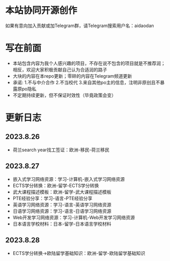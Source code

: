 # 本站协同开源创作

如果有意向加入贡献或加Telegram群，请Telegram搜索用户名：aidaodan

# 写在前面

* 本站包含内容为我个人感兴趣的项目，不存在说不包含的项目就是不推荐润；相反，欢迎大家积极贡献自己认为合适润的路子
* 大块的内容在本repo更新；零碎的内容在Telegram频道更新
* 承诺:
  1.不与中介合作
  2.不当校代
  3.来自其他po主的信息，注明非原创且不暴露原po隐私
* 不定期持续更新，但不保证时效性（毕竟政策会变）

# 更新日志

## 2023.8.26

* 荷兰search year找工签证：欧洲-移民-荷兰移民

## 2023.8.27

* 嵌入式学习网络资源：学习-计算机-嵌入式学习网络资源
* ECTS学分转换：欧洲-留学-ECTS学分转换
* 武大课程描述模板：欧洲-留学-武大课程描述模板
* PTE经验分享：学习-语言-PTE经验分享
* 英语学习网络资源：学习-语言-英语学习网络资源
* 日语学习网络资源：学习-语言-日语学习网络资源
* Web开发学习网络资源：学习-计算机-Web开发学习网络资源
* 日本语言学校材料：日本-留学-日本语言学校材料

## 2023.8.28

* ECTS学分转换->欧陆留学基础知识：欧洲-留学-欧陆留学基础知识
